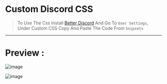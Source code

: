 # Custom Discord CSS

> To Use The Css Install [Better Discord](https://betterdiscord.app/) And Go To `User Settings`, Under Custom CSS Copy And Paste The Code From `Snipsets`

--------
# Preview :

![image](https://cdn.discordapp.com/attachments/1005289835726118943/1006526319980449842/SPOILER_unknown.png)

![image](https://cdn.discordapp.com/attachments/1005289835726118943/1006526320387293246/SPOILER_unknown.png)
